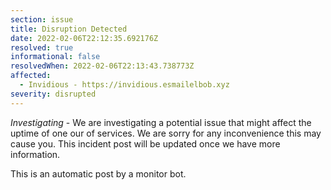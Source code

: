 ```yaml
---
section: issue
title: Disruption Detected
date: 2022-02-06T22:12:35.692176Z
resolved: true
informational: false
resolvedWhen: 2022-02-06T22:13:43.738773Z
affected:
  - Invidious - https://invidious.esmailelbob.xyz
severity: disrupted
---
```

*Investigating* - We are investigating a potential issue that might affect the uptime of one our of services. We are sorry for any inconvenience this may cause you. This incident post will be updated once we have more information.

This is an automatic post by a monitor bot.
        
